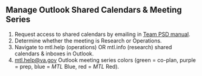 ## Manage Outlook Shared Calendars & Meeting Series

1. Request access to shared calendars by emailing in [Team PSD manual](https://lzim.github.io/teampsd/3-standard-operations.html#shared-outlook-inboxes).
2. Determine whether the meeting is Research or Operations.
3. Navigate to mtl.help (operations) OR mtl.info (research) shared calendars & inboxes in Outlook.
4. mtl.help@va.gov Outlook meeting series colors (green = co-plan, purple = prep,  blue = _MTL_ Blue, red = _MTL_ Red).

